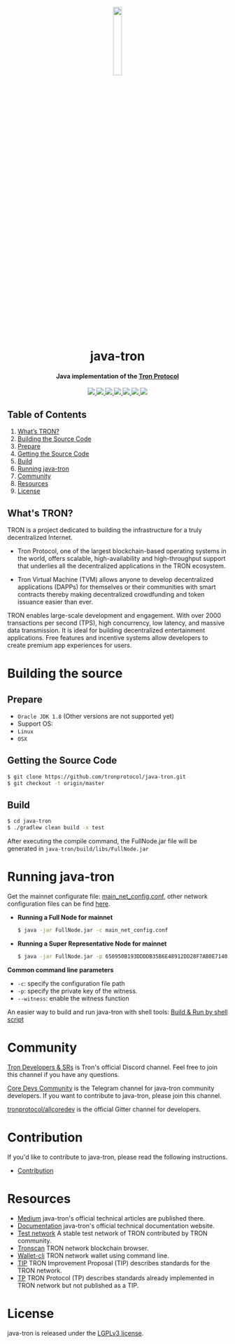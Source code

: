 <h1 align="center">
  <br>
  <img width=20% src="https://github.com/tronprotocol/wiki/blob/master/images/java-tron.jpg?raw=true">
  <br>
  java-tron
  <br>
</h1>

<h4 align="center">
  Java implementation of the <a href="https://tron.network">Tron Protocol</a>
</h4>


<p align="center">
  <a href="https://gitter.im/tronprotocol/allcoredev">
    <img src="https://camo.githubusercontent.com/da2edb525cde1455a622c58c0effc3a90b9a181c/68747470733a2f2f6261646765732e6769747465722e696d2f4a6f696e253230436861742e737667">
  </a>

  <a href="https://travis-ci.org/tronprotocol/java-tron">
    <img src="https://travis-ci.org/tronprotocol/java-tron.svg?branch=develop">
  </a>

  <a href="https://codecov.io/gh/tronprotocol/java-tron">
    <img src="https://codecov.io/gh/tronprotocol/java-tron/branch/develop/graph/badge.svg" />
  </a>

  <a href="https://github.com/tronprotocol/java-tron/issues">
    <img src="https://img.shields.io/github/issues/tronprotocol/java-tron.svg">
  </a>

  <a href="https://github.com/tronprotocol/java-tron/pulls">
    <img src="https://img.shields.io/github/issues-pr/tronprotocol/java-tron.svg">
  </a>

  <a href="https://github.com/tronprotocol/java-tron/graphs/contributors">
    <img src="https://img.shields.io/github/contributors/tronprotocol/java-tron.svg">
  </a>

  <a href="LICENSE">
    <img src="https://img.shields.io/github/license/tronprotocol/java-tron.svg">
  </a>
</p>

## Table of Contents
1. [What’s TRON?](#What’s-TRON)
2. [Building the Source Code](#Building-the-source)
 1. [Prepare](#Prepare)
 2. [Getting the Source Code](#Getting-the-Source-Code)
 3. [Build](#Build)
4. [Running java-tron](#Running-java-tron)
5. [Community](#Community)
6. [Resources](#Resources)
7. [License](#License)

## What's TRON?

TRON is a project dedicated to building the infrastructure for a truly decentralized Internet.

* Tron Protocol, one of the largest blockchain-based operating systems in the world, offers scalable, high-availability and high-throughput support that underlies all the decentralized applications in the TRON ecosystem.

* Tron Virtual Machine (TVM) allows anyone to develop decentralized applications (DAPPs) for themselves or their communities with smart contracts thereby making decentralized crowdfunding and token issuance easier than ever.

TRON enables large-scale development and engagement. With over 2000 transactions per second (TPS), high concurrency, low latency, and massive data transmission. It is ideal for building decentralized entertainment applications. Free features and incentive systems allow developers to create premium app experiences for users.

# Building the source

## Prepare

* `Oracle JDK 1.8` (Other versions are not supported yet)
* Support OS:
 * `Linux`
 * `OSX`

## Getting the Source Code

  ```bash
  $ git clone https://github.com/tronprotocol/java-tron.git
  $ git checkout -t origin/master
  ```

## Build

```bash
$ cd java-tron
$ ./gradlew clean build -x test
```

After executing the compile command, the FullNode.jar file will be generated in `java-tron/build/libs/FullNode.jar`

# Running java-tron

Get the mainnet configurate file: [main_net_config.conf](https://github.com/tronprotocol/tron-deployment/blob/master/main_net_config.conf), other network configuration files can be find [here](https://github.com/tronprotocol/tron-deployment).


* **Running a Full Node for mainnet**
   ```bash
   $ java -jar FullNode.jar -c main_net_config.conf
   ```
* **Running a Super Representative Node for mainnet**
   ```bash
   $ java -jar FullNode.jar -p 650950B193DDDDB35B6E48912DD28F7AB0E7140C1BFDEFD493348F02295BD812 --witness -c main_net_config.conf
   ```

**Common command line parameters**
* `-c`: specify the configuration file path
* `-p`: specify the private key of the witness.
* `--witness`: enable the witness function

An easier way to build and run java-tron with shell tools: [Build & Run by shell script](./shell.md)


# Community
[Tron Developers & SRs](https://discord.gg/hqKvyAM) is Tron's official Discord channel. Feel free to join this channel if you have any questions.

[Core Devs Community](https://t.me/troncoredevscommunity) is the Telegram channel for java-tron community developers. If you want to contribute to java-tron, please join this channel.

[tronprotocol/allcoredev](https://gitter.im/tronprotocol/allcoredev) is the official Gitter channel for developers.

# Contribution
If you'd like to contribute to java-tron, please read the following instructions.

- [Contribution](./CONTRIBUTING.md)

# Resources
* [Medium](https://medium.com/@coredevs) java-tron's official technical articles are published there.
* [Documentation](https://tronprotocol.github.io/documentation-en/introduction/) java-tron's official technical documentation website.
* [Test network](http://nileex.io/) A stable test network of TRON contributed by TRON community.
* [Tronscan](https://tronscan.org/#/) TRON network blockchain browser.
* [Wallet-cli](https://github.com/tronprotocol/wallet-cli) TRON network wallet using command line.
* [TIP](https://github.com/tronprotocol/tips) TRON Improvement Proposal (TIP) describes standards for the TRON network.
* [TP](https://github.com/tronprotocol/tips/tree/master/tp) TRON Protocol (TP) describes standards already implemented in TRON network but not published as a TIP.

# License
java-tron is released under the [LGPLv3 license](https://github.com/tronprotocol/java-tron/blob/master/LICENSE).
